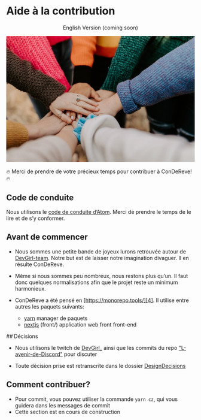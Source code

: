 # Aide à la contribution

<p align="center">
  English Version (coming soon)
</p>

<p align="center">
  <img src="https://github.com/DevGirl-Team/ConDeReve/blob/main/misc/contribuing.jpg?raw=true" alt="Contribuing image"/>
</p>

:fire: Merci de prendre de votre précieux temps pour contribuer à ConDeReve! :fire:

## Code de conduite

Nous utilisons le [code de conduite d’Atom][1].
Merci de prendre le temps de le lire et de s’y conformer.

## Avant de commencer

- Nous sommes une petite bande de joyeux lurons retrouvée autour de [DevGirl-team][3].
  Notre but est de laisser notre imagination divaguer. Il en résulte ConDeReve.

- Même si nous sommes peu nombreux, nous restons plus qu’un.
  Il faut donc quelques normalisations afin que le projet reste un minimum harmonieux.

- ConDeReve a été pensé en [https://monorepo.tools/][4].
  Il utilise entre autres les paquets suivants:
  - [yarn][5] manager de paquets
  - [nextjs][2] (front/) application web front front-end

## Décisions

- Nous utilisons le twitch de [DevGirl\_][6] ainsi que les commits du repo ["L-avenir-de-Discord"][7] pour discuter

- Toute décision prise est retranscrite dans le dossier [DesignDecisions][8]

## Comment contribuer?

- Pour commit, vous pouvez utiliser la commande `yarn cz`, qui vous guidera dans les messages de commit
- Cette section est en cours de construction

[1]: https://github.com/atom/atom/blob/master/CODE_OF_CONDUCT.md
[2]: https://nextjs.org/
[3]: https://github.com/DevGirl-Team
[4]: https://monorepo.tools/
[5]: https://yarnpkg.com/
[6]: https://www.twitch.tv/devgirl_
[7]: https://github.com/DevGirl-Team/discuss
[8]: https://github.com/DevGirl-Team/ConDeReve/blob/main/DesignDecisions/README.md
